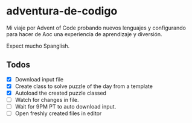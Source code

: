 # adventura-de-codigo

Mi viaje por Advent of Code probando nuevos lenguajes y configurando para hacer de Aoc una experiencia de aprendizaje y diversión.

Expect mucho Spanglish.

## Todos

- [x] Download input file
- [x] Create class to solve puzzle of the day from a template
- [x] Autoload the created puzzle classed
- [ ] Watch for changes in file.
- [ ] Wait for 9PM PT to auto download input.
- [ ] Open freshly created files in editor
